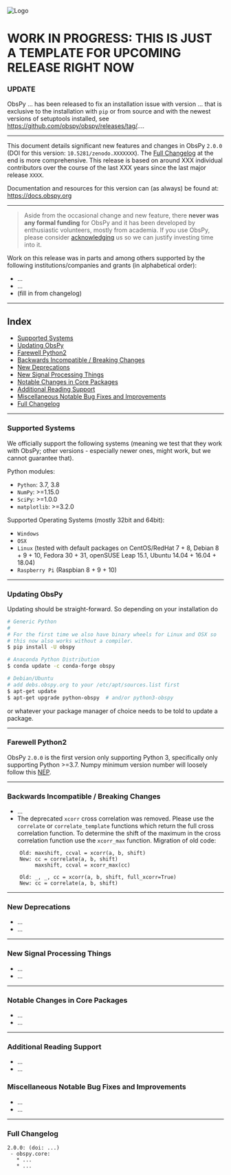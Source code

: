 ![Logo](http://i.imgur.com/EnyL91L.png)

# WORK IN PROGRESS: THIS IS JUST A TEMPLATE FOR UPCOMING RELEASE RIGHT NOW

### UPDATE
ObsPy ... has been released to fix an installation issue with version ... that is exclusive to the installation with `pip` or from source and with the newest versions of setuptools installed, see https://github.com/obspy/obspy/releases/tag/....

---

This document details significant new features and changes in ObsPy `2.0.0` (DOI for this version: `10.5281/zenodo.XXXXXXX`). The [Full Changelog](#full-changelog) at the end is more comprehensive. This release is based on around XXX individual contributors over the course of the last XXX years since the last major release `XXXX`.

Documentation and resources for this version can (as always) be found at: https://docs.obspy.org

---

> Aside from the occasional change and new feature, there **never was any formal funding** for ObsPy and it has been developed by enthusiastic volunteers, mostly from academia. If you use ObsPy, please consider [acknowledging](https://github.com/obspy/obspy/wiki#acknowledging) us so we can justify investing time into it.

Work on this release was in parts and among others supported by the following
institutions/companies and grants (in alphabetical order):
 - ...
 - ...
 - (fill in from changelog)


---

## Index

* [Supported Systems](#supported-systems)
* [Updating ObsPy](#updating-obspy)
* [Farewell Python2](#farewell-python2)
* [Backwards Incompatible / Breaking Changes](#backwards-incompatible---breaking-changes)
* [New Deprecations](#new-deprecations)
* [New Signal Processing Things](#new-signal-processing-things)
* [Notable Changes in Core Packages](#notable-changes-in-core-packages) 
* [Additional Reading Support](#additional-reading-support)
* [Miscellaneous Notable Bug Fixes and Improvements](#miscellaneous-notable-bug-fixes-and-improvements)
* [Full Changelog](#full-changelog)

---

### Supported Systems

We officially support the following systems (meaning we test that they work with ObsPy; other versions - especially newer ones, might work, but we cannot guarantee that).

Python modules:

* `Python`: 3.7, 3.8
* `NumPy`: >=1.15.0
* `SciPy`: >=1.0.0
* `matplotlib`: >=3.2.0

Supported Operating Systems (mostly 32bit and 64bit):

* `Windows`
* `OSX`
* `Linux` (tested with default packages on CentOS/RedHat 7 + 8, Debian 8 + 9 + 10, Fedora 30 + 31, openSUSE Leap 15.1, Ubuntu 14.04 + 16.04 + 18.04)
* `Raspberry Pi` (Raspbian 8 + 9 + 10)

---

### Updating ObsPy

Updating should be straight-forward. So depending on your installation do

```bash
# Generic Python
#
# For the first time we also have binary wheels for Linux and OSX so
# this now also works without a compiler.
$ pip install -U obspy
```

```bash
# Anaconda Python Distribution
$ conda update -c conda-forge obspy
```

```bash
# Debian/Ubuntu
# add debs.obspy.org to your /etc/apt/sources.list first
$ apt-get update
$ apt-get upgrade python-obspy  # and/or python3-obspy
```

or whatever your package manager of choice needs to be told to update a package.

---

### Farewell Python2

ObsPy `2.0.0` is the first version only supporting Python 3, specifically only supporting Python >=3.7. Numpy minimum version number will loosely follow this [NEP](https://numpy.org/neps/nep-0029-deprecation_policy.html).

---

### Backwards Incompatible / Breaking Changes

 * ...
 * The deprecated `xcorr` cross correlation was removed. Please use the `correlate` or `correlate_template` functions which return the full cross correlation function. To determine the shift of the maximum in the cross correlation function use the `xcorr_max` function. Migration of old code:
```
    Old: maxshift, ccval = xcorr(a, b, shift)
    New: cc = correlate(a, b, shift)
         maxshift, ccval = xcorr_max(cc)

    Old: _, _, cc = xcorr(a, b, shift, full_xcorr=True)
    New: cc = correlate(a, b, shift)
```

---

### New Deprecations
 * ...
 * ...

---

### New Signal Processing Things

 * ...
 * ...

---

### Notable Changes in Core Packages

 * ...
 * ...

---

### Additional Reading Support 

 * ...
 * ...


###  Miscellaneous Notable Bug Fixes and Improvements 
 * ...
 * ...
 
---

### Full Changelog

```
2.0.0: (doi: ...)
 - obspy.core:
   * ...
   * ...
```
